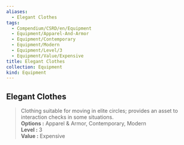 ```yaml
---
aliases:
  - Elegant Clothes
tags:
  - Compendium/CSRD/en/Equipment
  - Equipment/Apparel-And-Armor
  - Equipment/Contemporary
  - Equipment/Modern
  - Equipment/Level/3
  - Equipment/Value/Expensive
title: Elegant Clothes
collection: Equipment
kind: Equipment
---
```

## Elegant Clothes  
  
>Clothing suitable for moving in elite circles; provides an asset to interaction checks in some situations.  
> **Options :** Apparel & Armor, Contemporary, Modern  
> **Level :** 3  
> **Value :** Expensive